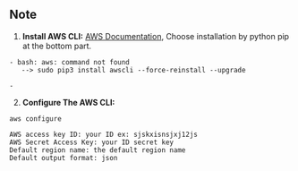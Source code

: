 ## Note
1. **Install AWS CLI:**
[AWS Documentation](https://docs.aws.amazon.com/cli/latest/userguide/install-linux.html),
Choose installation by python pip at the bottom part.

```Error Notes
- bash: aws: command not found 
   --> sudo pip3 install awscli --force-reinstall --upgrade

-  
```


2. **Configure The AWS CLI:**
```
aws configure
```

```
AWS access key ID: your ID ex: sjskxisnsjxj12js
AWS Secret Access Key: your ID secret key
Default region name: the default region name
Default output format: json
```




